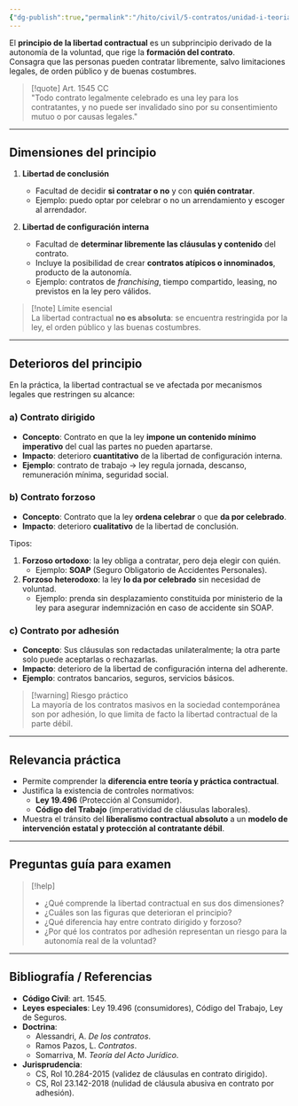```yaml
---
{"dg-publish":true,"permalink":"/hito/civil/5-contratos/unidad-i-teoria-general-del-contrato/tema-3-principios-fundamentales-de-la-contratacion/3-principio-de-la-libertad-contractua/","tags":["Hito"]}
---
```




El **principio de la libertad contractual** es un subprincipio derivado de la autonomía de la voluntad, que rige la **formación del contrato**.  
Consagra que las personas pueden contratar libremente, salvo limitaciones legales, de orden público y de buenas costumbres.

> [!quote] Art. 1545 CC  
> "Todo contrato legalmente celebrado es una ley para los contratantes, y no puede ser invalidado sino por su consentimiento mutuo o por causas legales."

---

## Dimensiones del principio

1. **Libertad de conclusión**  
   - Facultad de decidir **si contratar o no** y con **quién contratar**.  
   - Ejemplo: puedo optar por celebrar o no un arrendamiento y escoger al arrendador.

2. **Libertad de configuración interna**  
   - Facultad de **determinar libremente las cláusulas y contenido** del contrato.  
   - Incluye la posibilidad de crear **contratos atípicos o innominados**, producto de la autonomía.  
   - Ejemplo: contratos de *franchising*, tiempo compartido, leasing, no previstos en la ley pero válidos.

> [!note] Límite esencial  
> La libertad contractual **no es absoluta**: se encuentra restringida por la ley, el orden público y las buenas costumbres.

---

## Deterioros del principio

En la práctica, la libertad contractual se ve afectada por mecanismos legales que restringen su alcance:

### a) Contrato dirigido  
- **Concepto**: Contrato en que la ley **impone un contenido mínimo imperativo** del cual las partes no pueden apartarse.  
- **Impacto**: deterioro **cuantitativo** de la libertad de configuración interna.  
- **Ejemplo**: contrato de trabajo → ley regula jornada, descanso, remuneración mínima, seguridad social.  

### b) Contrato forzoso  
- **Concepto**: Contrato que la ley **ordena celebrar** o que **da por celebrado**.  
- **Impacto**: deterioro **cualitativo** de la libertad de conclusión.  

Tipos:  
1. **Forzoso ortodoxo**: la ley obliga a contratar, pero deja elegir con quién.  
   - Ejemplo: **SOAP** (Seguro Obligatorio de Accidentes Personales).  
2. **Forzoso heterodoxo**: la ley **lo da por celebrado** sin necesidad de voluntad.  
   - Ejemplo: prenda sin desplazamiento constituida por ministerio de la ley para asegurar indemnización en caso de accidente sin SOAP.  

### c) Contrato por adhesión  
- **Concepto**: Sus cláusulas son redactadas unilateralmente; la otra parte solo puede aceptarlas o rechazarlas.  
- **Impacto**: deterioro de la libertad de configuración interna del adherente.  
- **Ejemplo**: contratos bancarios, seguros, servicios básicos.  

> [!warning] Riesgo práctico  
> La mayoría de los contratos masivos en la sociedad contemporánea son por adhesión, lo que limita de facto la libertad contractual de la parte débil.

---

## Relevancia práctica

- Permite comprender la **diferencia entre teoría y práctica contractual**.  
- Justifica la existencia de controles normativos:  
  - **Ley 19.496** (Protección al Consumidor).  
  - **Código del Trabajo** (imperatividad de cláusulas laborales).  
- Muestra el tránsito del **liberalismo contractual absoluto** a un **modelo de intervención estatal y protección al contratante débil**.

---

## Preguntas guía para examen

> [!help]  
> - ¿Qué comprende la libertad contractual en sus dos dimensiones?  
> - ¿Cuáles son las figuras que deterioran el principio?  
> - ¿Qué diferencia hay entre contrato dirigido y forzoso?  
> - ¿Por qué los contratos por adhesión representan un riesgo para la autonomía real de la voluntad?  

---

## Bibliografía / Referencias

- **Código Civil**: art. 1545.  
- **Leyes especiales**: Ley 19.496 (consumidores), Código del Trabajo, Ley de Seguros.  
- **Doctrina**:  
  - Alessandri, A. *De los contratos*.  
  - Ramos Pazos, L. *Contratos*.  
  - Somarriva, M. *Teoría del Acto Jurídico*.  
- **Jurisprudencia**:  
  - CS, Rol 10.284-2015 (validez de cláusulas en contrato dirigido).  
  - CS, Rol 23.142-2018 (nulidad de cláusula abusiva en contrato por adhesión).  
